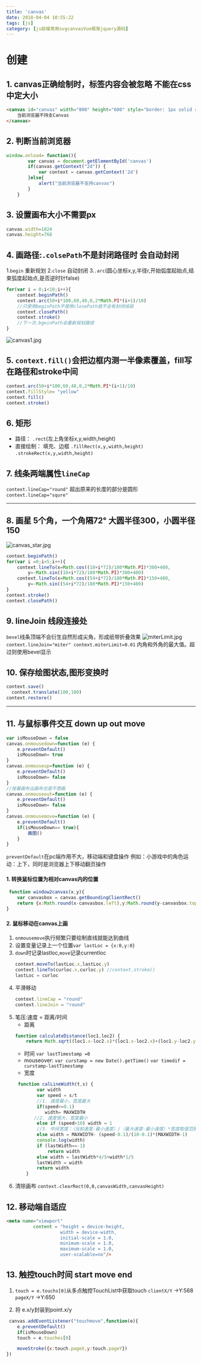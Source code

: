 ```yaml
---
title: 'canvas'
date: 2018-04-04 10:55:22
tags: [js]
category: [js前端常用svgcanvasVue框架jquery源码]
---
```

# 创建
## 1. canvas正确绘制时，标签内容会被忽略 不能在css中定大小
```html
<canvas id="canvas" width="800" height="600" style="border: 1px solid red;">
    当前浏览器不持支Canvas
</canvas>
```
## 2. 判断当前浏览器
```js
window.onload= function(){
        var canvas = document.getElementById('canvas')
        if(canvas.getContext("2d")) {
            var context = canvas.getContext('2d')
        }else{
            alert("当前浏览器不支持canvas")
        }
    }
```
## 3. 设置画布大小不需要px
```js
canvas.width=1024
canvas.height=768
```
## 4. 画路径:`.colsePath`不是封闭路径时 会自动封闭
1.`begin` 重新规划
2.`close` 自动封闭
3.`.arc`(圆心坐标x,y,半径r,开始弧度起始点,结束弧度起始点,是否逆时针false)
```js
for(var i = 0;i<10;i++){
    context.beginPath()
    context.arc(50+i*100,60,40,0,2*Math.PI*(i+1)/10)
    //只使用beginPath不使用closePath就不会有封闭线段
    context.closePath()
    context.stroke()
    //下一次.bgeinPath会重新规划路径
}
```
![canvas1.jpg](https://iota-1254040271.cos.ap-shanghai.myqcloud.com/image/canvas1.jpg)
## 5. `context.fill()`会把边框内测一半像素覆盖，fill写在路径和stroke中间
```js
context.arc(50+i*100,60,40,0,2*Math.PI*(i+1)/10)
context.fillStyle= "yellow"
context.fill()
context.stroke()
```
## 6. 矩形
- 路径：
`.rect`(左上角坐标x,y,width,height)
- 直接绘制： 填充、边框
`.fillRect(x,y,width,height)`
`.strokeRect(x,y,width,height)`

## 7. 线条两端属性`lineCap`
`context.lineCap="round"` 超出原来的长度的部分是圆形
`context.lineCap="squre"`

---
## 8. 画星 5个角，一个角隔72° 大圆半径300，小圆半径150
![canvas_star.jpg](https://iota-1254040271.cos.ap-shanghai.myqcloud.com/image/canvas_star.jpg)
```js
context.beginPath()
for(var i =0;i<5;i++){
    context.lineTo(x=Math.cos((18+i*72)/180*Math.PI)*300+400,
        y=-Math.sin((18+i*72)/180*Math.PI)*300+400)
    context.lineTo(x=Math.cos((54+i*72)/180*Math.PI)*150+400,
        y=-Math.sin((54+i*72)/180*Math.PI)*150+400)
}
context.stroke()
context.closePath()
```
## 9. lineJoin 线段连接处
`bevel`线条顶端不会衍生自然形成尖角，形成纸带折叠效果
![miterLimit.jpg](https://iota-1254040271.cos.ap-shanghai.myqcloud.com/image/miterLimit.jpg)
`context.lineJoin="miter"
context.miterLimit=0.01`
内角和外角的最大值。超过则使用bevel显示

## 10. 保存绘图状态,图形变换时
```js
context.save()
  context.translate(100,100)
context.restore()
```

---

## 11. 与鼠标事件交互 down up out move
```js
var isMouseDown = false
canvas.onmousedown=function (e) {
    e.preventDefault()
    isMouseDown= true
}
canvas.onmouseup=function (e) {
    e.preventDefault()
    isMouseDown= false
}
//按着画布出画布也是不想画
canvas.onmouseout=function (e) {
    e.preventDefault()
    isMouseDown= false
}
canvas.onmousemove=function (e) {
    e.preventDefault()
    if(isMouseDown== true){
        画图()
    }
}
```
`preventDefault`在pc端作用不大，移动端和键盘操作
例如：小游戏中的角色运动：上下，同时是浏览器上下移动翻页操作
#### 1. 转换鼠标位置为相对canvas内的位置
```js
 function window2canvas(x,y){
    var canvasbox = canvas.getBoundingClientRect()
    return {x:Math.round(x-canvasbox.left),y:Math.round(y-canvasbox.top)}
}
```

#### 2. 鼠标移动在canvas上画
1. `onmousemove`执行频繁只要绘制直线就能达到曲线
2. 设置变量记录上一个位置`var lastLoc = {x:0,y:0}`
3. `down`时记录lastloc,`move`记录currentloc
    ```js
    context.moveTo(lastLoc.x,lastLoc.y)
    context.lineTo(curloc.x,curloc.y) //context.stroke()
    lastLoc = curloc
    ```
4. 平滑移动
    ```js
    context.lineCap = "round"
    context.lineJoin = "round"
    ```
5. 笔压:速度 = 距离/时间
    - 距离
    ```js
    function calculateDistance(loc1,loc2) {
        return Math.sqrt((loc1.x-loc2.x)*(loc1.x-loc2.x)+(loc1.y-loc2.y)*(loc1.y-loc2.y))}
    ```
    - 时间
    `var lastTimestamp =0`
    - mouseover:
    `var curstamp = new Date().getTime()`
    `var timedif = curstamp-lastTimestamp`
    - 宽度
    ```js
     function calLineWidth(t,s) {
            var width
            var speed = s/t
            //1. 速度最小，宽度最大
            if(speed<=0.1)
               width= MAXWIDTH
           //2. 速度很大，宽度最小
            else if (speed>10) width = 1
            //3. 中间宽度：（当前速度-最小速度）/（最大速度-最小速度）*宽度取值范围
            else width = MAXWIDTH- (speed-0.1)/(10-0.1)*(MAXWIDTH-1)
            console.log(width)
            if (lastWidth==-1)
                return width
            else width = lastWidth*4/5+width*1/5
            lastWidth = width
            return width
        }
    ```
6. 清除画布
    `context.clearRect(0,0,canvasWidth,canvasHeight)`

## 12. 移动端自适应
```html
<meta name="viewport"
          content = "height = device-height,
                    width = device-width,
                    initial-scale = 1.0,
                    minimum-scale = 1.0,
                    maximum-scale = 1.0,
                    user-scalable=no"/>
```
## 13. 触控touch时间 start move end
1. `touch = e.touchs[0]`从多点触控TouchList中获取touch
    `clientX/Y`  ->Y:568
    `pageX/Y`    ->Y:650

2. 将 e.x/y封装到point.x/y 
```js
 canvas.addEventListener("touchmove",function(e){
    e.preventDefault()
    if(isMouseDown)
    touch = e.touches[0]

    moveStroke({x:touch.pageX,y:touch.pageY})
})
```







